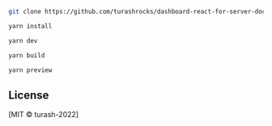 ```sh
git clone https://github.com/turashrocks/dashboard-react-for-server-docker-sweden-b-dev-.git
```

```sh
yarn install
```

```sh
yarn dev
```

```sh
yarn build
```

```sh
yarn preview
```

## License

[MIT © turash-2022]
